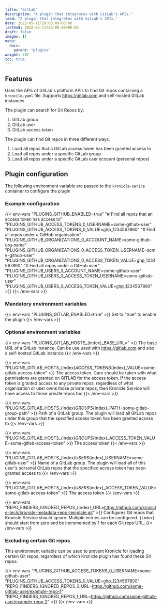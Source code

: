 ```yaml
---
title: "GitLab"
description: "A plugin that integrates with GitLab's APIs."
lead: "A plugin that integrates with GitLab's APIs."
date: 2022-05-11T20:00:00+00:00
lastmod: 2022-05-11T20:00:00+00:00
draft: false
images: []
menu:
  docs:
    parent: "plugins"
weight: 507
toc: true
---
```


## Features

Uses the APIs of GitLab's platform APIs to find Git repos containing a `kroncile.yaml` file.  Supports
https://gitlab.com and self-hosted GitLab instances.

The plugin can search for Git Repos by:

1. GitLab group
2. GitLab user
3. GitLab access token

The plugin can find Git repos in three different ways:

1. Load all repos that a GitLab access token has been granted access to
2. Load all repos under a specific GitLab group
2. Load all repos under a specific GitLab user account (personal repos)

## Plugin configuration

The following environment variable are passed to the `kronicle-serice` container to configure the plugin


### Example configuration

{{< env-vars
"PLUGINS_GITHUB_ENABLED=true"
"# Find all repos that an access token has access to"
"PLUGINS_GITHUB_ACCESS_TOKENS_0_USERNAME=some-github-user"
"PLUGINS_GITHUB_ACCESS_TOKENS_0_VALUE=ghp_1234567890"
"# Find all repos under a GitHub organisation"
"PLUGINS_GITHUB_ORGANIZATIONS_0_ACCOUNT_NAME=some-github-org-name"
"PLUGINS_GITHUB_ORGANIZATIONS_0_ACCESS_TOKEN_USERNAME=some-github-user"
"PLUGINS_GITHUB_ORGANIZATIONS_0_ACCESS_TOKEN_VALUE=ghp_1234567890"
"# Find all repos under a GitHub user"
"PLUGINS_GITHUB_USERS_0_ACCOUNT_NAME=some-github-user"
"PLUGINS_GITHUB_USERS_0_ACCESS_TOKEN_USERNAME=some-github-user"
"PLUGINS_GITHUB_USERS_0_ACCESS_TOKEN_VALUE=ghp_1234567890" >}}
{{< /env-vars >}}


### Mandatory environment variables

{{< env-vars "PLUGINS_GITLAB_ENABLED=true" >}}
Set to "true" to enable the plugin
{{< /env-vars >}}


### Optional environment variables

{{< env-vars "PLUGINS_GITLAB_HOSTS_{index}_BASE_URL=" >}}
The base URL of a GitLab instance.  Can be use used with https://gitlab.com and also a self-hosted GitLab instance
{{< /env-vars >}}

{{< env-vars "PLUGINS_GITLAB_HOSTS_{index}_ACCESS_TOKENS_{index}_VALUE=some-gitlab-access-token" >}}
The access token.  Care should be taken with what permissions are granted on GITLAB for the access token.  If the
access token is granted access to any private repos, regardless of what organization or user owns those private repos,
then Kronicle Service will have access to those private repos too
{{< /env-vars >}}

{{< env-vars "PLUGINS_GITLAB_HOSTS_{index}_GROUPS_{index}_PATH=some-gitlab-group-path" >}}
Path of a GitLab group.  The plugin will load all GitLab repos under this group that the specified access token has
been granted access to
{{< /env-vars >}}

{{< env-vars "PLUGINS_GITLAB_HOSTS_{index}_GROUPS_{index}_ACCESS_TOKEN_VALUE=some-gitlab-access-token" >}}
The access token
{{< /env-vars >}}

{{< env-vars "PLUGINS_GITLAB_HOSTS_{index}_USERS_{index}_USERNAME=some-gitlab-user" >}}
Name of a GitLab group.  The plugin will load all of this user's personal GitLab repos that the specified access token
has been granted access to
{{< /env-vars >}}

{{< env-vars "PLUGINS_GITLAB_HOSTS_{index}_USERS_{index}_ACCESS_TOKEN_VALUE=some-gitlab-access-token" >}}
The access token
{{< /env-vars >}}

{{< env-vars "REPO_FINDERS_IGNORED_REPOS_{index}_URL=https://github.com/kronicle-tech/kronicle-metadata-repo-template.git" >}}
Configures Git repos that Kronicle Service should ignore.  Multiple entries can be configured.  `{index}` should start from zero and be incremented by 1 for each Git repo URL.
{{< /env-vars >}}


### Excluding certain Git repos

This environment variable can be used to prevent Kronicle for loading certain Git repos, regardless of which Kronicle
plugin has found these Git repos:

{{< env-vars
"PLUGINS_GITHUB_ACCESS_TOKENS_0_USERNAME=some-github-user"
"PLUGINS_GITHUB_ACCESS_TOKENS_0_VALUE=ghp_1234567890"
"REPO_FINDERS_IGNORED_REPOS_0_URL=https://github.com/some-github-user/example-repo-1"
"REPO_FINDERS_IGNORED_REPOS_1_URL=https://github.com/some-github-user/example-repo-2" >}}
{{< /env-vars >}}
